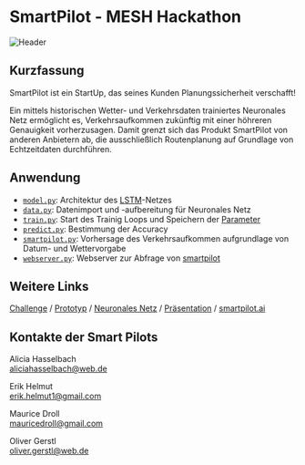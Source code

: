 # SmartPilot - MESH Hackathon
![Header](pictures/logo.png)

## Kurzfassung

SmartPilot ist ein StartUp, das seines Kunden Planungssicherheit verschafft!

Ein mittels historischen Wetter- und Verkehrsdaten trainiertes Neuronales Netz ermöglicht es, Verkehrsaufkommen zukünftig mit einer höhreren Genauigkeit vorherzusagen. Damit grenzt sich das Produkt SmartPilot von anderen Anbietern ab, die ausschließlich Routenplanung auf Grundlage von Echtzeitdaten durchführen.

## Anwendung
- [`model.py`](model.py): Architektur des [LSTM](http://colah.github.io/posts/2015-08-Understanding-LSTMs/)-Netzes
- [`data.py`](data.py): Datenimport und -aufbereitung für Neuronales Netz 
- [`train.py`](train.py): Start des Trainig Loops und Speichern der [Parameter](model.pth)
- [`predict.py`](predict.py): Bestimmung der Accuracy
- [`smartpilot.py`](smartpilot.py): Vorhersage des Verkehrsaufkommen aufgrundlage von Datum- und Wettervorgabe
- [`webserver.py`](webserver.py): Webserver zur Abfrage von [smartpilot](smartpilot.py)

## Weitere Links

[Challenge](doc/Environmental-Challenge.pdf) / [Prototyp]() / [Neuronales Netz](notebooks/main.ipynb) / [Präsentation](doc/MESH2.pptx) / [smartpilot.ai](https://www.youtube.com/watch?v=dQw4w9WgXcQ&ab_channel=RickAstleyVEVO)

## Kontakte der Smart Pilots

Alicia Hasselbach <br>
[aliciahasselbach@web.de](mailto:aliciahasselbach@web.de)

Erik Helmut <br>
[erik.helmut1@gmail.com](mailto:erik.helmut1@gmail.com)

Maurice Droll <br>
[mauricedroll@gmail.com](mailto:mauricedroll@gmail.com)

Oliver Gerstl <br>
[oliver.gerstl@web.de](mailto:oliver.gerstl@web.de)
